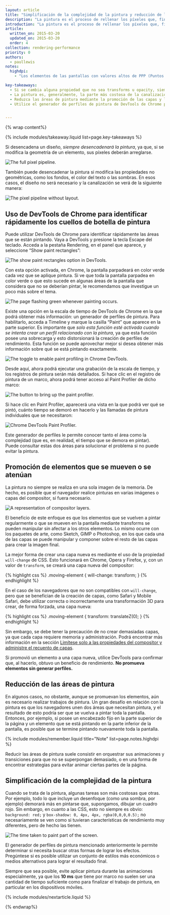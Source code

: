 ```yaml
---
layout: article
title: "Simplificación de la complejidad de la pintura y reducción de las áreas de pintura"
description: "La pintura es el proceso de rellenar los píxeles que, finalmente, se convierten en una composición en las pantallas de los usuarios. A menudo, es la tarea del proceso que más tiempo se ejecuta, y la que se debe evitar siempre que sea posible."
introduction: "La pintura es el proceso de rellenar los píxeles que, finalmente, se convierten en una composición en las pantallas de los usuarios. A menudo, es la tarea del proceso que más tiempo se ejecuta, y la que se debe evitar siempre que sea posible."
article:
  written_on: 2015-03-20
  updated_on: 2015-03-20
  order: 4
collection: rendering-performance
priority: 0
authors:
  - paullewis
notes:
  highdpi:
    - "Los elementos de las pantallas con valores altos de PPP (Puntos por pulgada) que están en una posición fija se promueven automáticamente a su propia capa del compositor. Esto no es así en los dispositivos con valores bajos  de PPP, debido a que la promoción modifica la representación de los textos desde subpíxeles a escala de grises, y la promoción de las capas debe hacerse manualmente."

key-takeaways:
  - Si se cambia alguna propiedad que no sea transforms u opacity, siempre se desencadena la función de pintura.
  - La pintura es, generalmente, la parte más costosa de la canalización de píxeles; evítela siempre que sea posible.
  - Reduzca las áreas de pintura mediante la promoción de las capas y la orquestación de las animaciones.
  - Utilice el generador de perfiles de pintura de DevTools de Chrome para evaluar la complejidad y el costo de la pintura; reduzca su uso siempre que sea posible.


---
```

{% wrap content%}

{% include modules/takeaway.liquid list=page.key-takeaways %}

Si desencadena un diseño, _siempre desencadenará la pintura_, ya que, si se modifica la geometría de un elemento, sus píxeles deberán arreglarse.

<img src="images/simplify-paint-complexity-and-reduce-paint-areas/frame.jpg" class="g--centered" alt="The full pixel pipeline.">

También puede desencadenar la pintura si modifica las propiedades no geométricas, como los fondos, el color del texto o las sombras. En esos casos, el diseño no será necesario y la canalización se verá de la siguiente manera:

<img src="images/simplify-paint-complexity-and-reduce-paint-areas/frame-no-layout.jpg" class="g--centered" alt="The pixel pipeline without layout.">

## Uso de DevTools de Chrome para identificar rápidamente los cuellos de botella de pintura

Puede utilizar DevTools de Chrome para identificar rápidamente las áreas que se están pintando. Vaya a DevTools y presione la tecla Escape del teclado. Acceda a la pestaña Rendering, en el panel que aparece, y seleccione “Show paint rectangles”:

<img src="images/simplify-paint-complexity-and-reduce-paint-areas/show-paint-rectangles.jpg" class="g--centered" alt="The show paint rectangles option in DevTools.">

Con esta opción activada, en Chrome, la pantalla parpadeará en color verde cada vez que se aplique pintura. Si ve que toda la pantalla parpadea en color verde o que esto sucede en algunas áreas de la pantalla que considera que no se deberían pintar, le recomendamos que investigue un poco más sobre el tema.

<img src="images/simplify-paint-complexity-and-reduce-paint-areas/show-paint-rectangles-green.jpg" class="g--centered" alt="The page flashing green whenever painting occurs.">

Existe una opción en la escala de tiempo de DevTools de Chrome en la que podrá obtener más información: un generador de perfiles de pintura. Para habilitarlo, acceda a Timeline y marque la casilla “Paint” que aparece en la parte superior. Es importante que _solo esta función esté activada cuando se intenta crear un perfil relacionado con la pintura_, ya que esta función posee una sobrecarga y esto distorsionará la creación de perfiles de rendimiento. Esta función se puede aprovechar mejor si desea obtener más información sobre qué se está pintando exactamente.

<img src="images/simplify-paint-complexity-and-reduce-paint-areas/paint-profiler-toggle.jpg" class="g--centered" alt="The toggle to enable paint profiling in Chrome DevTools.">

Desde aquí, ahora podrá ejecutar una grabación de la escala de tiempo, y los registros de pintura serán más detallados. Si hace clic en el registro de pintura de un marco, ahora podrá tener acceso al Paint Profiler de dicho marco:

<img src="images/simplify-paint-complexity-and-reduce-paint-areas/paint-profiler-button.jpg" class="g--centered" alt="The button to bring up the paint profiler.">

Si hace clic en Paint Profiler, aparecerá una vista en la que podrá ver qué se pintó, cuánto tiempo se demoró en hacerlo y las llamadas de pintura individuales que se necesitaron:

<img src="images/simplify-paint-complexity-and-reduce-paint-areas/paint-profiler.jpg" class="g--centered" alt="Chrome DevTools Paint Profiler.">

Este generador de perfiles le permite conocer tanto el área como la complejidad (que es, en realidad, el tiempo que se demora en pintar). Puede consultar estas dos áreas para solucionar el problema si no puede evitar la pintura.

## Promoción de elementos que se mueven o se atenúan

La pintura no siempre se realiza en una sola imagen de la memoria. De hecho, es posible que el navegador realice pinturas en varias imágenes o capas del compositor, si fuera necesario.

<img src="images/simplify-paint-complexity-and-reduce-paint-areas/layers.jpg" class="g--centered" alt="A representation of compositor layers.">

El beneficio de este enfoque es que los elementos que se vuelven a pintar regularmente o que se mueven en la pantalla mediante transforms se pueden manipular sin afectar a los otros elementos. Lo mismo ocurre con los paquetes de arte, como Sketch, GIMP o Photoshop, en los que cada una de las capas se puede manipular y componer sobre el resto de las capas para crear la imagen final.

La mejor forma de crear una capa nueva es mediante el uso de la propiedad `will-change` de CSS. Esto funcionará en Chrome, Opera y Firefox, y, con un valor de `transform`, se creará una capa nueva del compositor:

{% highlight css %}
.moving-element {
  will-change: transform;
}
{% endhighlight %}

En el caso de los navegadores que no son compatibles con `will-change`, pero que se benefician de la creación de capas, como Safari y Mobile Safari, debe utilizar correcta o incorrectamente una transformación 3D para crear, de forma forzada, una capa nueva:

{% highlight css %}
.moving-element {
  transform: translateZ(0);
}
{% endhighlight %}

Sin embargo, se debe tener la precaución de no crear demasiadas capas, ya que cada capa requiere memoria y administración. Podrá encontrar más información en la sección [Limítese solo a las propiedades del compositor y administre el recuento de capas](stick-to-compositor-only-properties-and-manage-layer-count).

Si promovió un elemento a una capa nueva, utilice DevTools para confirmar que, al hacerlo, obtuvo un beneficio de rendimiento. **No promueva elementos sin generar perfiles.**

## Reducción de las áreas de pintura

En algunos casos, no obstante, aunque se promuevan los elementos, aún es necesario realizar trabajos de pintura. Un gran desafío en relación con la pintura es que los navegadores unen dos áreas que necesitan pintura, y el resultado de esto podría ser que se vuelva a pintar toda la pantalla. Entonces, por ejemplo, si posee un encabezado fijo en la parte superior de la página y un elemento que se está pintando en la parte inferior de la pantalla, es posible que se termine pintando nuevamente toda la pantalla.

{% include modules/remember.liquid title="Note" list=page.notes.highdpi %}

Reducir las áreas de pintura suele consistir en orquestrar sus animaciones y transiciones para que no se superpongan demasiado, o en una forma de encontrar estrategias para evitar animar ciertas partes de la página.

## Simplificación de la complejidad de la pintura
Cuando se trata de la pintura, algunas tareas son más costosas que otras. Por ejemplo, todo lo que incluye un desenfoque (como una sombra, por ejemplo) demorará más en pintarse que, supongamos, dibujar un cuadro rojo. Sin embargo, en cuanto a las CSS, esto no siempre es obvio: `background: red;` y `box-shadow: 0, 4px, 4px, rgba(0,0,0,0.5);` no necesariamente se ven como si tuvieran características de rendimiento muy diferentes, pero de hecho las tienen.

<img src="images/simplify-paint-complexity-and-reduce-paint-areas/profiler-chart.jpg" class="g--centered" alt="The time taken to paint part of the screen.">

El generador de perfiles de pintura mencionado anteriormente le permite determinar si necesita buscar otras formas de lograr los efectos. Pregúntese si es posible utilizar un conjunto de estilos más económicos o medios alternativos para lograr el resultado final.

Siempre que sea posible, evite aplicar pintura durante las animaciones especialmente, ya que los **10 ms** que tiene por marco no  suelen ser una cantidad de tiempo suficiente como para finalizar el trabajo de pintura, en particular en los dispositivos móviles.

{% include modules/nextarticle.liquid %}

{% endwrap%}
